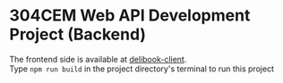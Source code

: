 # 304CEM Web API Development Project (Backend)

The frontend side is available at [delibook-client](https://github.com/jessicaclarita/delibook-client). \
Type `npm run build` in the project directory's terminal to run this project
